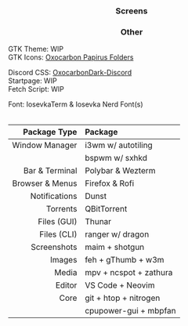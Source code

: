 ### <p align = "center"> Screens </p>

### <p align = "center"> Other </p>
GTK Theme: WIP <br>
GTK Icons:</b> [Oxocarbon Papirus Folders](https://github.com/BattleCh1cken/oxocarbon-papirus-folders) <br>

Discord CSS: [OxocarbonDark-Discord](https://github.com/MujtabaAsim/OxocarbonDark-Discord) <br>
Startpage: WIP <br>
Fetch Script: WIP <br>

Font: IosevkaTerm & Iosevka Nerd Font(s)<br><br>


|Package Type        | Package                |
|-------------------:|:-----------------------|
| Window Manager     | i3wm w/ autotiling     |
|                    | bspwm w/ sxhkd         |
| Bar & Terminal     | Polybar & Wezterm      |
| Browser & Menus    | Firefox & Rofi         | 
| Notifications      | Dunst                  |
| Torrents           | QBitTorrent            |
| Files (GUI)        | Thunar                 |
| Files (CLI)        | ranger w/ dragon       |
| Screenshots        | maim + shotgun         |
| Images             | feh + gThumb + w3m     |
| Media              | mpv + ncspot + zathura |
| Editor             | VS Code + Neovim       |
| Core               | git + htop + nitrogen  |
|                    | cpupower-gui + mbpfan  |